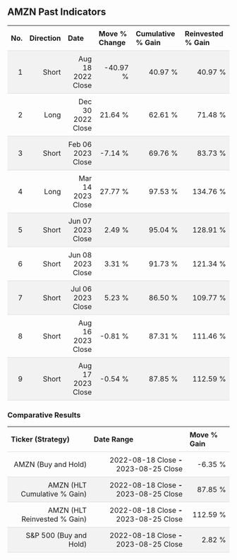 
<style>
.hits {
            border-collapse: collapse;
            width: 100%;
        }
        .hits th, td {
            padding: 8px;
            border-bottom: 1px solid #ddd;
        }
        
        .hits td {text-align: right;}
        .hits th {text-align: left;}
        
        .hits tr:nth-child(even) {
            background-color: #f2f2f2;
        }
        
        .chartCol {
            width: 50%;
            float: left;
            padding: 20px;
        }  
</style>
    
<br>

## AMZN Past Indicators

<table class="hits">
    <tr>
        <th>No.</th>
        <th>Direction</th>
        <th>Date</th>
        <th>Move % Change</th>
        <th>Cumulative % Gain</th>
        <th>Reinvested % Gain</th>
      </tr>
    <tr>
        <td>1</td>
        <td>Short</td>
        <td>Aug 18 2022 Close</td>
        <td>-40.97 %</td>
        <td>40.97 %</td>
        <td>40.97 %</td>
    </tr>
    <tr>
        <td>2</td>
        <td>Long</td>
        <td>Dec 30 2022 Close</td>
        <td>21.64 %</td>
        <td>62.61 %</td>
        <td>71.48 %</td>
    </tr>
    <tr>
        <td>3</td>
        <td>Short</td>
        <td>Feb 06 2023 Close</td>
        <td>-7.14 %</td>
        <td>69.76 %</td>
        <td>83.73 %</td>
    </tr>
    <tr>
        <td>4</td>
        <td>Long</td>
        <td>Mar 14 2023 Close</td>
        <td>27.77 %</td>
        <td>97.53 %</td>
        <td>134.76 %</td>
    </tr>
    <tr>
        <td>5</td>
        <td>Short</td>
        <td>Jun 07 2023 Close</td>
        <td>2.49 %</td>
        <td>95.04 %</td>
        <td>128.91 %</td>
    </tr>
    <tr>
        <td>6</td>
        <td>Short</td>
        <td>Jun 08 2023 Close</td>
        <td>3.31 %</td>
        <td>91.73 %</td>
        <td>121.34 %</td>
    </tr>
    <tr>
        <td>7</td>
        <td>Short</td>
        <td>Jul 06 2023 Close</td>
        <td>5.23 %</td>
        <td>86.50 %</td>
        <td>109.77 %</td>
    </tr>
    <tr>
        <td>8</td>
        <td>Short</td>
        <td>Aug 16 2023 Close</td>
        <td>-0.81 %</td>
        <td>87.31 %</td>
        <td>111.46 %</td>
    </tr>
    <tr>
        <td>9</td>
        <td>Short</td>
        <td>Aug 17 2023 Close</td>
        <td>-0.54 %</td>
        <td>87.85 %</td>
        <td>112.59 %</td>
    </tr>
    
</table>

### Comparative Results

<table class="hits">
    <thead>
        <th>Ticker (Strategy)</th>
        <th>Date Range</th>
        <th>Move % Gain</th>
    </thead>
    <tbody>
        <tr>
            <td>AMZN (Buy and Hold)</td>
            <td>2022-08-18 Close <b>-</b> 2023-08-25 Close</td>
            <td>-6.35 %</td>
        </tr>
        <tr>
            <td>AMZN (HLT Cumulative % Gain)</td>
            <td>2022-08-18 Close <b>-</b> 2023-08-25 Close</td>
            <td>87.85 %</td>
        </tr>
        <tr>
            <td>AMZN (HLT Reinvested % Gain)</td>
            <td>2022-08-18 Close <b>-</b> 2023-08-25 Close</td>
            <td>112.59 %</td>
        </tr>
        <tr>
            <td>S&P 500 (Buy and Hold)</td>
            <td>2022-08-18 Close <b>-</b> 2023-08-25 Close</td>
            <td>2.82 %</td>
        </tr>
    </tbody>
</table>
<br>
<br>